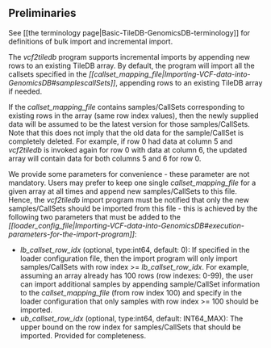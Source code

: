 ## Preliminaries

See [[the terminology page|Basic-TileDB-GenomicsDB-terminology]] for definitions of bulk import and incremental import.

The _vcf2tiledb_ program supports incremental imports by appending new rows to an existing TileDB array. By default, the 
program will import all the callsets specified in the 
_[[callset_mapping_file|Importing-VCF-data-into-GenomicsDB#samplescallSets]]_, appending rows to an existing TileDB 
array if needed.

If the _callset_mapping_file_ contains samples/CallSets corresponding to existing rows in the array (same row index 
values), then the newly supplied data will be assumed to be the latest version for those samples/CallSets. Note that 
this does not imply that the old data for the sample/CallSet is completely deleted. For example, if row 0 had data at 
column 5 and _vcf2tiledb_ is invoked again for row 0 with data at column 6, the updated array will contain data for both 
columns 5 and 6 for row 0.

We provide some parameters for convenience - these parameter are not mandatory. Users may prefer to keep one single 
_callset_mapping_file_ for a given array at all times and append new samples/CallSets to this file. Hence, the 
_vcf2tiledb_ import program must be notified that only the new samples/CallSets should be imported from this file - this 
is achieved by the following two parameters that must be added to the 
_[[loader_config_file|Importing-VCF-data-into-GenomicsDB#execution-parameters-for-the-import-program]]_:
* _lb_callset_row_idx_ (optional, type:int64, default: 0): If specified in the loader configuration file, then the 
import program will only import samples/CallSets with row index \>= _lb_callset_row_idx_. For example, assuming an array 
already has 100 rows (row indexes: 0-99), the user can import additional samples by appending sample/CallSet information 
to the _callset_mapping_file_ (from row index 100) and specify in the loader configuration that only samples with row 
index \>= 100 should be imported.
* _ub_callset_row_idx_ (optional, type:int64, default: INT64_MAX): The upper bound on the row index for 
samples/CallSets that should be imported. Provided for completeness.
